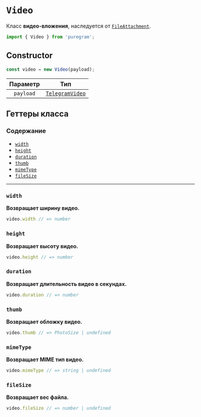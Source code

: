 # `Video`

Класс **видео-вложения**, наследуется от [`FileAttachment`](file-attachment.md).

```ts
import { Video } from 'puregram';
```

## Constructor

```ts
const video = new Video(payload);
```

| Параметр  |                             Тип                             |
| :-------: | :---------------------------------------------------------: |
| `payload` | [`TelegramVideo`](https://core.telegram.org/bots/api#video) |

## Геттеры класса

### Содержание

* [`width`](#width)
* [`height`](#height)
* [`duration`](#duration)
* [`thumb`](#thumb)
* [`mimeType`](#mimetype)
* [`fileSize`](#filesize)

---

### `width`

**Возвращает ширину видео.**

```ts
video.width // => number
```

### `height`

**Возвращает высоту видео.**

```ts
video.height // => number
```

### `duration`

**Возвращает длительность видео в секундах.**

```ts
video.duration // => number
```

### `thumb`

**Возвращает обложку видео.**

```ts
video.thumb // => PhotoSize | undefined
```

### `mimeType`

**Возвращает MIME тип видео.**

```ts
video.mimeType // => string | undefined
```

### `fileSize`

**Возвращает вес файла.**

```ts
video.fileSize // => number | undefined
```

